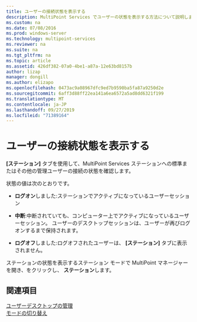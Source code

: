 ```yaml
---
title: ユーザーの接続状態を表示する
description: MultiPoint Services でユーザーの状態を表示する方法について説明します。
ms.custom: na
ms.date: 07/08/2016
ms.prod: windows-server
ms.technology: multipoint-services
ms.reviewer: na
ms.suite: na
ms.tgt_pltfrm: na
ms.topic: article
ms.assetid: 426df382-07a0-4be1-a87a-12e63bd8157b
author: lizap
manager: dongill
ms.author: elizapo
ms.openlocfilehash: 0473ac9a08967dfc9ed7b9590ba5fa87a9250d2e
ms.sourcegitcommit: 6aff3d88ff22ea141a6ea6572a5ad8dd6321f199
ms.translationtype: MT
ms.contentlocale: ja-JP
ms.lasthandoff: 09/27/2019
ms.locfileid: "71389164"
---
```

# <a name="view-user-connection-status"></a>ユーザーの接続状態を表示する
**[ステーション]** タブを使用して、MultiPoint Services ステーションへの標準またはその他の管理ユーザーの接続の状態を確認します。  
  
状態の値は次のとおりです。  
  
-   **ログオン**しました:ステーションでアクティブになっているユーザーセッション  
  
-   **中断**:中断されていても、コンピューター上でアクティブになっているユーザーセッション。 ユーザーのデスクトップセッションは、ユーザーが再びログオンするまで保持されます。  
  
-   **ログオフ**しました:ログオフされたユーザーは、 **[ステーション]** タブに表示されません。  
  
ステーションの状態を表示するステーション モードで MultiPoint マネージャーを開き、をクリックし、 **ステーション**します。

## <a name="see-also"></a>関連項目  
[ユーザーデスクトップの管理](manage-user-desktops-using-multipoint-dashboard.md)  
[モードの切り替え](Switch-Between-Modes.md)